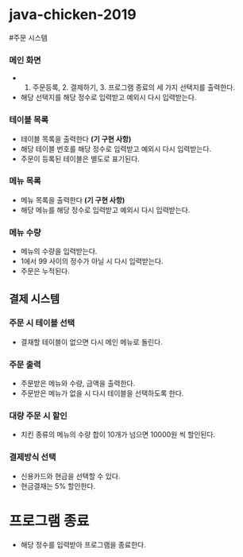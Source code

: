# java-chicken-2019

#주문 시스템

### 메인 화면
- 1. 주문등록, 2. 결제하기, 3. 프로그램 종료의 세 가지 선택지를 출력한다. 
- 해당 선택지를 해당 정수로 입력받고 예외시 다시 입력받는다. 

### 테이블 목록
- 테이블 목록을 출력한다 **(기 구현 사항)**
- 해당 테이블 번호를 해당 정수로 입력받고 예외시 다시 입력받는다.
- 주문이 등록된 테이블은 별도로 표기된다. 

### 메뉴 목록
- 메뉴 목록을 출력한다 **(기 구현 사항)** 
- 해당 메뉴를 해당 정수로 입력받고 예외시 다시 입력받는다. 

### 메뉴 수량
- 메뉴의 수량을 입력받는다. 
- 1에서 99 사이의 정수가 아닐 시 다시 입력받는다. 
- 주문은 누적된다.

## 결제 시스템

### 주문 시 테이블 선택
- 결재할 테이블이 없으면 다시 메인 메뉴로 돌린다. 

### 주문 출력
- 주문받은 메뉴와 수량, 금액을 출력한다.
- 주문받은 메뉴가 없을 시 다시 테이블을 선택하도록 한다. 

### 대량 주문 시 할인
- 치킨 종류의 메뉴의 수량 합이 10개가 넘으면 10000원 씩 할인된다. 

### 결제방식 선택
- 신용카드와 현금을 선택할 수 있다. 
- 현금결재는 5% 할인한다. 

# 프로그램 종료
- 해당 정수를 입력받아 프로그램을 종료한다. 